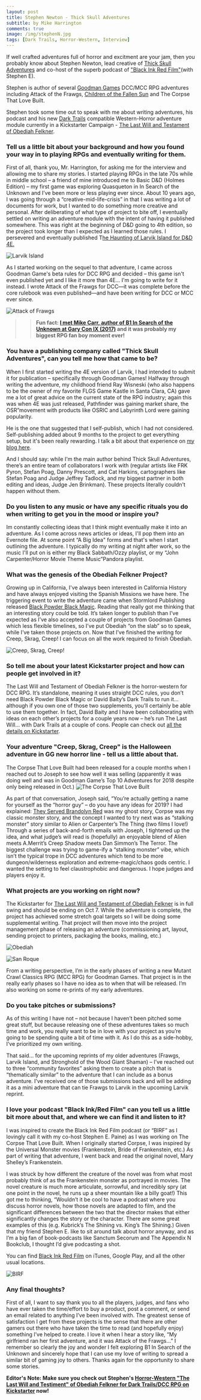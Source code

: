 ```yaml
---
layout: post
title: Stephen Newton - Thick Skull Adventures
subtitle: by Mike Harrington
comments: true
image: /img/stephenN.jpg
tags: [Dark Trails, Horror-Western, Interview]
---
```


If well crafted adventures full of horror and excitment are your jam, then you probably know about Stephen Newton, lead creative of [Thick Skull Adventures](Thickskulladventures.com) and co-host of the superb podcast of ["Black Ink Red Film"](http://blackinkredfilm.com/)(with Stephen E).

Stephen is author of several [Goodman Games](https://www.goodman-games.com) DCC/MCC RPG adventures including Attack of the Frawgs, [Children of the Fallen Sun](https://www.thickskulladventures.com/products/children-of-the-fallen-sun/) and The Corpse That Love Built.

Stephen took some time out to speak with me about writing adventures, his podcast and his new [Dark Trails](http://www.darktrailsrpg.com) compatible Western-Horror adventure module currently in a Kickstarter Campaign - [The Last Will and Testament of Obediah Felkner](https://www.kickstarter.com/projects/1726155168/the-last-will-and-testament-of-obediah-felkner-for-dcc-rpg/).

###  Tell us a little bit about your background and how you found your way in to playing RPGs and eventually writing for them. 
First of all, thank you, Mr. Harrington, for asking me for the interview and allowing me to share my stories. I started playing RPGs in the late 70s while in middle school – a friend of mine introduced me to Basic D&D (Holmes Edition) – my first game was exploring Quasqueton in In Search of the Unknown and I’ve been more or less playing ever since. About 10 years ago, I was going through a “creative-mid-life-crisis” in that I was writing a lot of documents for work, but I wanted to do something more creative and personal. After deliberating of what type of project to bite off, I eventually settled on writing an adventure module with the intent of having it published somewhere. This was right at the beginning of D&D going to 4th edition, so the project took longer than I expected as I learned those rules. I persevered and eventually published T[he Haunting of Larvik Island for D&D 4E.](https://rpggeek.com/rpgitem/146510/haunting-larvik-island-4e "he Haunting of Larvik Island for D&D 4E.")

![Larvik Island](https://resources.nobleknight.com/Catalog/Images/900/900/0/1/0/TSA001.jpg)

As I started working on the sequel to that adventure, I came across Goodman Game's beta rules for DCC RPG and decided – this game isn't even published yet and I like it more than 4E… I'm going to write for it instead. I wrote Attack of the Frawgs for DCC—it was complete before the core rulebook was even published—and have been writing for DCC or MCC ever since. 

![Attack of Frawgs](http://www.thickskulladventures.com/wp-content/uploads/2011/12/Frawgs_cover_sm.jpg "Attack of Frawgs")


>>**Fun fact: [I met Mike Carr, author of B1 In Search of the Unknown at Gary Con IX (2017)](https://photos.app.goo.gl/UpeCdxrj8NWisvby8) and it was probably my biggest RPG fan boy moment ever!**

### You have a publishing company called "Thick Skull Adventures", can you tell me how that came to be?
When I first started writing the 4E version of Larvik, I had intended to submit it for publication – specifically through Goodman Games! Halfway through writing the adventure, my childhood friend Ray Wisneski (who also happens to be the owner of my favorite FLGS Game Kastle in Santa Clara, CA) gave me a lot of great advice on the current state of the RPG industry; again this was when 4E was just released, Pathfinder was gaining market share, the OSR”movement with products like OSRIC and Labyrinth Lord were gaining popularity. 

He is the one that suggested that I self-publish, which I had not considered. Self-publishing added about 9 months to the project to get everything setup, but it's been really rewarding. I talk a bit about that experience on [my blog here](http://www.thickskulladventures.com/2012/08/so-you-want-to-write-an-rpg-module/).

And I should say: while I'm the main author behind Thick Skull Adventures, there’s an entire team of collaborators I work with (regular artists like FRK Pyron, Stefan Poag, Danny Prescott, and Cat Harkins, cartographers like Stefan Poag and Judge Jeffrey Tadlock, and my biggest partner in both editing and ideas, Judge Jen Brinkman). These projects literally couldn't happen without them.

### Do you listen to any music or have any specific rituals you do when writing to get you in the mood or inspire you? 
Im constantly collecting ideas that I think might eventually make it into an adventure. As I come across news articles or ideas, I'll pop them into an Evernote file. At some point “A Big Idea" forms and that's when I start outlining the adventure.  I typically do my writing at night after work, so the music I'll put on is either my Black Sabbath/Ozzy playlist, or my “John Carpenter/Horror Movie Theme Music”Pandora playlist.

### What was the genesis of the Obediah Felkner Project?
Growing up in California, I've always been interested in California History and have always enjoyed visiting the Spanish Missions we have here.  The triggering event to write the adventure came when Stormlord Publishing released [Black Powder Black Magic](http://stormlordpublishing.com/product/black-powder-black-magic-vol-1/). Reading that really got me thinking that an interesting story could be told. It’s taken longer to publish than I’ve expected as I’ve also accepted a couple of projects from Goodman Games which less flexible timelines, so I’ve put Obediah “on the slab” so to speak, while I’ve taken those projects on. Now that I’ve finished the writing for Creep, Skrag, Creep! I can focus on all the work required to finish Obediah.

![Creep, Skrag, Creep!](https://goodman-games.com/store/wp-content/uploads/sites/10/2019/09/DCC-CreepSkragCover900-768x994.jpg)

### So tell me about your latest Kickstarter project and how can people get involved in it? 
The Last Will and Testament of Obediah Felkner is the horror-western for DCC RPG. It’s standalone, meaning it uses straight DCC rules, you don’t need Black Powder Black Magic or David Baity’s Dark Trails to run it… although if you own one of those two supplements, you’ll certainly be able to use them together. In fact, David Baity and I have been collaborating with ideas on each other’s projects for a couple years now – he’s run The Last Will… with Dark Trails at a couple of cons.  People can check out [all the details on Kickstarter](https://www.kickstarter.com/projects/1726155168/the-last-will-and-testament-of-obediah-felkner-for-dcc-rpg).

### Your adventure "Creep, Skrag, Creep" is the Halloween adventure in GG new horror line - tell us a little about that.
The Corpse That Love Built had been released for a couple months when I reached out to Joseph to see how well it was selling (apparently it was doing well and was in Goodman Game’s Top 10 Adventures for 2018 despite only being released in Oct.) 
![The Corpse That Love Built](https://goodman-games.com/store/wp-content/uploads/sites/10/2018/09/Halloween2018-900-768x994.jpg)

As part of that conversation, Joseph said, “You’re actually getting a name for yourself as the “horror guy” – do you have any ideas for 2019? I had explained: [They Served Brandolyn Red](https://goodman-games.com/store/product/dungeon-crawl-classics-2015-halloween-module-they-served-brandolyn-red/) was my ghost story, Corpse was my classic monster story, and the concept I wanted to try next was as “stalking monster” story similar to Alien or Carpenter’s The Thing (two films I love!)  Through a series of back-and-forth emails with Joseph, I tightened up the idea, and what judge’s will read is (hopefully) an enjoyable blend of Alien meets A.Merrit’s Creep Shadow meets  Dan Simmon’s The Terror. The biggest challenge was trying to game-ify a “stalking monster” vibe, which isn’t the typical trope in DCC adventures which tend to be more dungeon/wilderness exploration and extreme-magic/chaos gods centric. I wanted the setting to feel claustrophobic and dangerous. I hope judges and players enjoy it.

### What projects are you working on right now? 
The Kickstarter for [The Last Will and Testament of Obediah Felkner](https://www.kickstarter.com/projects/1726155168/the-last-will-and-testament-of-obediah-felkner-for-dcc-rpg) is in full swing and should be ending on Oct 7. While the adventure is complete, the project has achieved some stretch goal targets so I will be doing some supplemental writing. That project will then move into the project management phase of releasing an adventure (commissioning art, layout, sending project to printers, packaging the books, mailing, etc.)

![Obediah](https://ksr-ugc.imgix.net/assets/026/337/135/752b684ea5e243379fd4625108e55e7b_original.png?ixlib=rb-2.1.0&w=680&fit=max&v=1567447598&auto=format&gif-q=50&lossless=true&s=d2c8bd2809f9934b6dd78e229966c75f)

![San Roque](https://ksr-ugc.imgix.net/assets/026/469/115/6eaf4d6cec2d1ed405ffa8c74379c1a6_original.png?ixlib=rb-2.1.0&w=700&fit=max&v=1568405517&auto=format&gif-q=50&lossless=true&s=b252ecb6801f898c3c82f8b472405266)


From a writing perspective, I’m in the early phases of writing a new Mutant Crawl Classics RPG (MCC RPG) for Goodman Games. That project is in the really early phases so I have no idea as to when that will be released.  I’m also working on some re-prints of my early adventures.

### Do you take pitches or submissions? 
As of this writing I have not – not because I haven’t been pitched some great stuff, but because releasing one of these adventures takes so much time and work, you really want to be in love with your project as you’re going to be spending quite a bit of time with it. As I do this as a side-hobby, I’ve prioritized my own writing.

That said… for the upcoming reprints of my older adventures (Frawgs, Larvik Island, and Stronghold of the Wood Giant Shaman) – I’ve reached out to three “community favorites” asking them to create a pitch that is “thematically similar” to the adventure that I can include as a bonus adventure. I’ve received one of those submissions back and will be adding it as a mini adventure that can tie Frawgs to Larvik in the upcoming Larvik reprint.

### I love your podcast "Black Ink/Red Film" can you tell us a little bit more about that, and where we can find it and listen to it? 
I was inspired to create the Black Ink Red Film podcast (or “BIRF” as I lovingly call it with my co-host Stephen E. Paine) as I was working on The Corpse That Love Built. When I originally started Corpse, I was inspired by the Universal Monster movies (Frankenstein, Bride of Frankenstein, etc.) As part of writing that adventure, I went back and read the original novel, Mary Shelley’s Frankenstein. 

I was struck by how different the creature of the novel was from what most probably think of as the Frankenstein monster as portrayed in movies. The novel creature is much more articulate, sorrowful, and incredibly spry (at one point in the novel, he runs up a sheer mountain like a billy goat!) This got me to thinking, “Wouldn’t it be cool to have a podcast where you discuss horror novels, how those novels are adapted to film, and the significant differences between the two that the director makes that either significantly changes the story or the character. There are some great examples of this (e.g. Kubrick’s The Shining vs. King’s The Shining.) Given that my friend Stephen E. like to sit around talk about horror anyway, and as I’m a big fan of book-podcasts like Sanctum Secorum and The Appendix N Bookclub, I thought I’d give podcasting a shot.

You can find [Black Ink Red Film](http://blackinkredfilm.com) on iTunes, Google Play, and all the other usual locations.

![BIRF](http://blackinkredfilm.com/wp-content/uploads/2019/03/BIRF-The-Shining-640x385.jpg)

### Any final thoughts? 
First of all, I want to say thank you to all the players, judges, and fans who have ever taken the time/effort to buy a product, post a comment, or send an email related to anything I’ve been involved with. The greatest sense of satisfaction I get from these projects is the sense that there are other gamers out there who have taken the time to read (and hopefully enjoy) something I’ve helped to create. I love it when I hear a story like, “My girlfriend ran her first adventure, and it was Attack of the Frawgs…” I remember so clearly the joy and wonder I felt exploring B1 In Search of the Unknown and sincerely hope that I can use my love of writing to spread a similar bit of gaming joy to others. Thanks again for the opportunity to share some stories.

**Editor's Note: Make sure you check out Stephen's [Horror-Western "The Last Will and Testiment" of Obediah Felkner for Dark Trails/DCC RPG on Kickstarter](https://www.kickstarter.com/projects/1726155168/the-last-will-and-testament-of-obediah-felkner-for-dcc-rpg/) now!**
